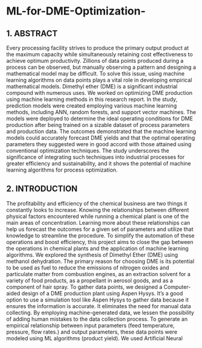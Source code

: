 # ML-for-DME-Optimization-
## 1. ABSTRACT
Every processing facility strives to produce the primary output product at the maximum capacity while simultaneously
retaining cost effectiveness to achieve optimum productivity. Zillions of data points produced during a process can be
observed, but manually observing a pattern and designing a mathematical model may be difficult. To solve this issue, using
machine learning algorithms on data points plays a vital role in developing empirical mathematical models. Dimethyl ether
(DME) is a significant industrial compound with numerous uses. We worked on optimizing DME production using machine
learning methods in this research report. In the study, prediction models were created employing various machine
learning methods, including ANN, random forests, and support vector machines. The models were deployed to determine
the ideal operating conditions for DME production after being trained on a sizable dataset of process parameters and
production data. The outcomes demonstrated that the machine learning models could accurately forecast DME yields and
that the optimal operating parameters they suggested were in good accord with those attained using conventional
optimization techniques. The study underscores the significance of integrating such techniques into industrial processes for
greater efficiency and sustainability, and it shows the potential of machine learning algorithms for process optimization.
## 2. INTRODUCTION
The profitability and efficiency of the chemical business are two things it constantly looks to increase. Knowing the
relationships between different physical factors encountered while running a chemical plant is one of the main areas of
concentration. Learning more about these relationships can help us forecast the outcomes for a given set of parameters
and utilize that knowledge to streamline the procedure.
To simplify the automation of these operations and boost efficiency, this project aims to close the gap between the
operations in chemical plants and the application of machine learning algorithms.
We explored the synthesis of Dimethyl Ether (DME) using methanol dehydration. The primary reason for choosing DME
is its potential to be used as fuel to reduce the emissions of nitrogen oxides and particulate matter from combustion
engines, as an extraction solvent for a variety of food products, as a propellant in aerosol goods, and as a component of hair
spray. To gather data points, we designed a Computer-aided design of a DME production plant using Aspen Hysys. It’s a
good option to use a simulation tool like Aspen Hysys to gather data because it ensures the information is accurate. It
eliminates the need for manual data collecting. By employing machine-generated data, we lessen the possibility of adding
human mistakes to the data collection process. To generate an empirical relationship between input parameters (feed
temperature, pressure, flow rates.) and output parameters, these data points were modeled using ML algorithms (product
yield). We used Artificial Neural
